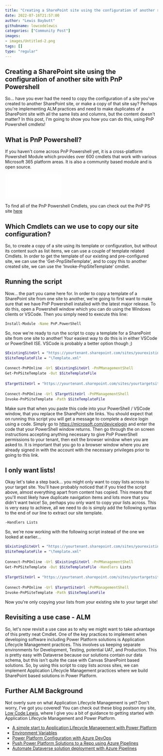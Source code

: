 ```yaml
---
title: "Creating a SharePoint site using the configuration of another site with PnP Powershell"
date: 2022-07-16T21:57:00
author: "Lewis Baybutt"
githubname: lowcodelewis
categories: ["Community Post"]
images:
- images/Untitled-2.png
tags: []
type: "regular"
---
```


## Creating a SharePoint site using the configuration of another site with PnP Powershell

So... have you ever had the need to copy the configuration of a site you've created to another SharePoint site, or make a copy of that site say? Perhaps you're implementing ALM practices and need to make duplicates of a SharePoint site with all the same lists and columns, but the content doesn't matter?
In this post, I'm going to show you how you can do this, using PnP Powershell cmdlets!

## What is PnP Powershell?

If you haven't come across PnP Powershell yet, it is a cross-platform Powershell Module which provides over 600 cmdlets that work with various Microsoft 365 platform areas. It is also a community based module and is open source.

![PnP PowerShell and ALM](images/logo%20(1).svg)

To find all of the PnP Powershell Cmdlets, you can check out the PnP PS site [here](https://pnp.github.io/powershell)

## Which Cmdlets can we use to copy our site configuration?

So, to create a copy of a site using its template or configuration, but without its content such as list items, we can use a couple of template related Cmdlets.
In order to get the template of our existing and pre-configured site, we can use the 'Get-PnpSiteTemplate', and to copy this to another created site, we can use the 'Invoke-PnpSiteTemplate' cmdlet.

## Running the script

Now... the part you came here for. In order to copy a template of a SharePoint site from one site to another, we're going to first want to make sure that we have PnP Powershell installed with the latest major release. To do this, open a Powershell window which you can do using the Windows clients or VSCode. Then you simply need to execute this line:


```bash
Install-Module -Name PnP.PowerShell
```

So, now we're ready to run the script to copy a template for a SharePoint site from one site to another! Your easiest way to do this is in either VSCode or PowerShell ISE. VSCode is probably a better option though ;)

```bash
$ExistingSiteUrl = "https://yourtenant.sharepoint.com/sites/yourexistingsite"
$SiteTemplateFile = "\Template.xml"

Connect-PnPOnline -Url $ExistingSiteUrl -PnPManagementShell
Get-PnPSiteTemplate -Out $SiteTemplateFile

$TargetSiteUrl = "https://yourtenant.sharepoint.com/sites/yourtargetsite"

Connect-PnPOnline -Url $TargetSiteUrl -PnPManagementShell
Invoke-PnPSiteTemplate -Path $SiteTemplateFile
```

Make sure that when you paste this code into your PowerShell / VSCode window, that you replace the SharePoint site links. You should expect that on running this script you will get a message to complete a device login using a code. Simply go to https://microsoft.com/devicelogin and enter the code that your PowerShell window returns. Then go through the on screen instructions accepting anything necessary to give PnP PowerShell permissions to your tenant, then exit the browser window when you are asked to. It is important that you go to a browser window where you are already signed in with the account with the necessary privileges prior to going to this link.

## I only want lists!

Okay let's take a step back... you might only want to copy lists across to your target site. You'll have probably noticed that if you tried the script above, almost everything apart from content has copied. This means that you'll most likely have duplicate navigation items and lots more that you didn't want twice! So, perhaps you only want to copy your lists across. This is very easy to achieve, all we need to do is simply add the following syntax to the end of our line to extract our site template.

```bash
-Handlers Lists
```

So, we're now working with the following script instead of the one we looked at earlier...

```bash
$ExistingSiteUrl = "https://yourtenant.sharepoint.com/sites/yourexistingsite"
$SiteTemplateFile = "\Template.xml"

Connect-PnPOnline -Url $ExistingSiteUrl -PnPManagementShell
Get-PnPSiteTemplate -Out $SiteTemplateFile -Handlers Lists

$TargetSiteUrl = "https://yourtenant.sharepoint.com/sites/yourtargetsite"

Connect-PnPOnline -Url $TargetSiteUrl -PnPManagementShell
Invoke-PnPSiteTemplate -Path $SiteTemplateFile
```

Now you're only copying your lists from your existing site to your target site!

## Revisiting a use case - ALM

So, let's now revisit a use case as to why we might want to take advantage of this pretty neat Cmdlet. One of the key practices to implement when developing software including Power Platform solutions is Application Lifecycle Management practices. This involves us keeping separate environments for Development, Testing, potential UAT, and Production. This is pretty easy with Dataverse because our solutions contain our data schema, but this isn't quite the case with Canvas SharePoint based solutions. So, by using this script to copy lists across sites, we can implement Application Lifecycle Management practices where we build SharePoint based solutions in Power Platform.

## Further ALM Background

Not overly sure on what Application Lifecycle Management is yet? Don't worry, I've got you covered! You can check out these blog postson my site, [Low Code Lewis](https://www.lowcodelewis.com/), where I give you a bit of guidance to getting started with Application Lifecycle Management and Power Platform.

* [A simple start to Application Lifecycle Management with Power Platform](https://www.lowcodelewis.com/blog/a-simple-start-to-application-lifecycle-management-with-power-platform)
* [Environment Variables](https://www.lowcodelewis.com/blog/environment-variables)
* [Power Platform Configuration with Azure DevOps](https://www.lowcodelewis.com/blog/power-platform-configuration-with-azure-devops)
* [Push Power Platform Solutions to a Repo using Azure Pipelines](https://www.lowcodelewis.com/blog/push-power-platform-solutions-to-a-repo-using-azure-pipelines)
* [Automate Dataverse solution deployment with Azure Pipelines](https://www.lowcodelewis.com/blog/automate-dataverse-solution-deployment-with-azure-pipelines)
